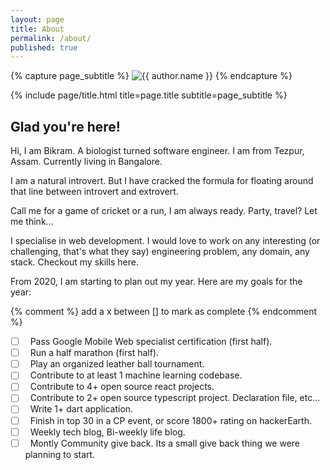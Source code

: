 ```yaml
---
layout: page
title: About
permalink: /about/
published: true
---
```


<div class="page" markdown="1">

{% capture page_subtitle %}
<img
    class="me"
    alt="{{ author.name }}"
    src="{{ site.author.photo | relative_url }}"
    srcset="{{ site.author.photo2x | relative_url }} 2x"
/>
{% endcapture %}

{% include page/title.html title=page.title subtitle=page_subtitle %}

## Glad you're here!

Hi, I am Bikram. A biologist turned software engineer. I am from Tezpur, Assam. Currently living in Bangalore.

I am a natural introvert. But I have cracked the formula for floating around that line between introvert and extrovert. 

Call me for a game of cricket or a run, I am always ready. Party, travel? Let me think...


I specialise in web development. I would love to work on any interesting (or challenging, that's what they say) engineering problem, any domain, any stack. Checkout my skills here.

From 2020, I am starting to plan out my year. Here are my goals for the year:

{% comment %} add a x  between [] to mark as complete {% endcomment %}

- [ ] &nbsp; Pass Google Mobile Web specialist certification (first half).
- [ ] &nbsp; Run a half marathon (first half).
- [ ] &nbsp; Play an organized leather ball tournament.
- [ ] &nbsp; Contribute to at least 1 machine learning codebase.
- [ ] &nbsp; Contribute to 4+ open source react projects.
- [ ] &nbsp; Contribute to 2+ open source typescript project. Declaration file, etc...
- [ ] &nbsp; Write 1+ dart application.
- [ ] &nbsp; Finish in top 30 in a CP event, or score 1800+ rating on hackerEarth.
- [ ] &nbsp; Weekly tech blog, Bi-weekly life blog.
- [ ] &nbsp; Montly Community give back. Its a small give back thing we were planning to start.

</div>
